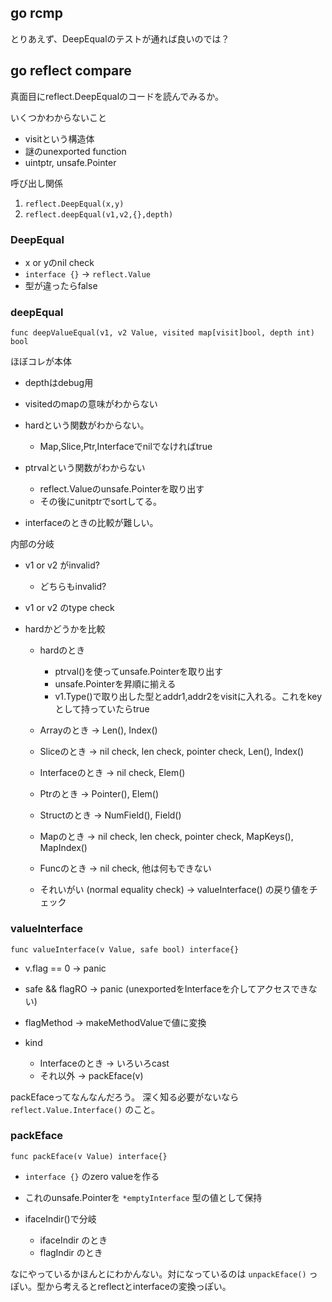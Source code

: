 ## go rcmp

とりあえず、DeepEqualのテストが通れば良いのでは？


## go reflect compare

真面目にreflect.DeepEqualのコードを読んでみるか。

いくつかわからないこと

- visitという構造体
- 謎のunexported function
- uintptr, unsafe.Pointer

呼び出し関係

1. `reflect.DeepEqual(x,y)`
2. `reflect.deepEqual(v1,v2,{},depth)`

### DeepEqual

- x or yのnil check
- `interface {}` -> `reflect.Value`
- 型が違ったらfalse

### deepEqual

```
func deepValueEqual(v1, v2 Value, visited map[visit]bool, depth int) bool
```

ほぼコレが本体

- depthはdebug用
- visitedのmapの意味がわからない
- hardという関数がわからない。

  - Map,Slice,Ptr,Interfaceでnilでなければtrue

- ptrvalという関数がわからない

  - reflect.Valueのunsafe.Pointerを取り出す
  - その後にunitptrでsortしてる。

- interfaceのときの比較が難しい。

内部の分岐

- v1 or v2 がinvalid?

  - どちらもinvalid?

- v1 or v2 のtype check
- hardかどうかを比較

  - hardのとき

    - ptrval()を使ってunsafe.Pointerを取り出す
    - unsafe.Pointerを昇順に揃える
    - v1.Type()で取り出した型とaddr1,addr2をvisitに入れる。これをkeyとして持っていたらtrue

  - Arrayのとき -> Len(), Index()
  - Sliceのとき -> nil check, len check, pointer check, Len(), Index()
  - Interfaceのとき -> nil check, Elem()
  - Ptrのとき -> Pointer(), Elem()
  - Structのとき -> NumField(), Field()
  - Mapのとき -> nil check, len check, pointer check, MapKeys(), MapIndex()
  - Funcのとき -> nil check, 他は何もできない
  - それいがい (normal equality check) -> valueInterface() の戻り値をチェック


### valueInterface

```
func valueInterface(v Value, safe bool) interface{}
```

- v.flag == 0 -> panic
- safe && flagRO -> panic (unexportedをInterfaceを介してアクセスできない)
- flagMethod -> makeMethodValueで値に変換
- kind

  - Interfaceのとき -> いろいろcast
  - それ以外 -> packEface(v)

packEfaceってなんなんだろう。
深く知る必要がないなら `reflect.Value.Interface()` のこと。

### packEface

```
func packEface(v Value) interface{}
```

- `interface {}` のzero valueを作る
- これのunsafe.Pointerを `*emptyInterface` 型の値として保持
- ifaceIndir()で分岐

  - ifaceIndir のとき
  - flagIndir のとき

なにやっているかほんとにわかんない。対になっているのは `unpackEface()` っぽい。型から考えるとreflectとinterfaceの変換っぽい。

